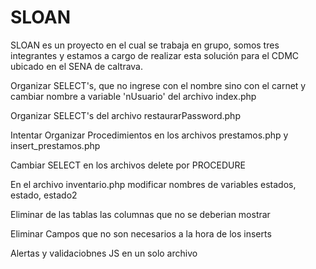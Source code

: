 # SLOAN
<!DOCTYPE html>
<html>
	<head>
		<title>PENDIENTES</title>
	</head>
	<body>
		SLOAN es un proyecto en el cual se trabaja en grupo, somos tres integrantes y estamos a cargo de realizar esta solución para el CDMC ubicado en el SENA de caltrava.
		<p>Organizar SELECT's, que no ingrese con el nombre sino con el carnet y cambiar nombre a variable 'nUsuario' del archivo index.php</p>
		<p>Organizar SELECT's del archivo restaurarPassword.php</p>
		<p>Intentar Organizar Procedimientos en los archivos prestamos.php y insert_prestamos.php</p>
		<p>Cambiar SELECT en los archivos delete por PROCEDURE</p>
		<p>En el archivo inventario.php modificar nombres de variables estados, estado, estado2</p>
		<p>Eliminar de las tablas las columnas que no se deberian mostrar</p>
		<P>Eliminar Campos que no son necesarios a la hora de los inserts</P>
		<p>Alertas y validaciobnes JS en un solo archivo</p>
	</body>
</html>

